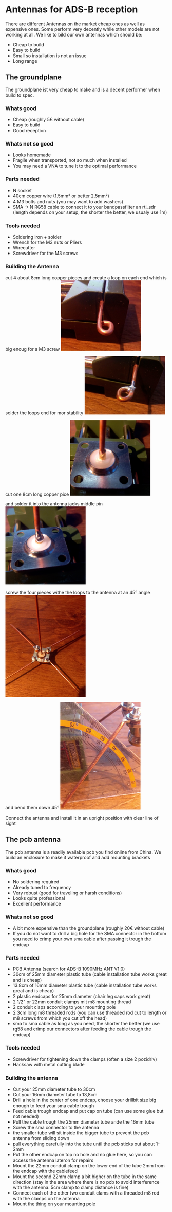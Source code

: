 # Antennas for ADS-B reception
There are different Antennas on the market cheap ones as well as expensive ones. Some perform very decently while other models are not working at all.
We like to bild our own antennas which should be:
* Cheap to build
* Easy to build
* Small so installation is not an issue
* Long range

## The groundplane
The groundplane ist very cheap to make and is a decent performer when build to spec.
### Whats good
* Cheap (roughly 5€ without cable)
* Easy to build
* Good reception

### Whats not so good
* Looks homemade
* Fragile when transported, not so much when installed
* You may need a VNA to tune it to the optimal performance

### Parts needed
* N socket
* 40cm copper wire (1.5mm² or better 2.5mm²)
* 4 M3 bolts and nuts (you may want to add washers)
* SMA -> N RG58 cable to connect it to your bandpassfilter an rtl_sdr (length depends on your setup, the shorter the better, we usualy use 1m)

### Tools needed
* Soldering iron + solder
* Wrench for the M3 nuts or Pliers
* Wirecutter
* Screwdriver for the M3 screws

### Building the Antenna
cut 4 about 8cm long copper pieces and create a loop on each end which is big enoug for a M3 screw
<img src="gp01.jpg" width="250px">

solder the loops end for mor stability
<img src="gp02.jpg" width="250px">

cut one 8cm long copper pice
<img src="gp03.jpg" width="250px">

and solder it into the antenna jacks middle pin
<img src="gp04.jpg" width="250px">

screw the four pieces withe the loops to the antenna at an 45° angle
<img src="gp05.jpg" width="250px">

and bend them down 45°
<img src="gp06.jpg" width="250px">

Connect the antenna and install it in an upright position with clear line of sight

## The pcb antenna
The pcb antenna is a readily available pcb you find online from China. We build an enclosure to make it waterproof and add mounting brackets

### Whats good
* No soldering required
* Already tuned to frequency
* Very robust (good for traveling or harsh conditions)
* Looks quite professional
* Excellent performance

### Whats not so good
* A bit more expensive than the groundplane (roughly 20€ without cable)
* If you do not want to drill a big hole for the SMA connector in the bottom you need to crimp your own sma cable after passing it trough the endcap

### Parts needed
* PCB Antenna (search for ADS-B 1090MHz ANT V1.0)
* 30cm of 25mm diameter plastic tube (cable installation tube works great and is cheap)
* 13.8cm of 16mm diameter plastic tube (cable installation tube works great and is cheap)
* 2 plastic endcaps for 25mm diameter (chair leg caps work great)
* 2 1/2" or 22mm conduit clamps mit m8 mounting thread
* 2 conduit claps according to your mounting pole
* 2 3cm long m8 threaded rods (you can use threaded rod cut to length or m8 screws from which you cut off the head)
* sma to sma cable as long as you need, the shorter the better (we use rg58 and crimp our connectors after feeding the cable trough the endcap)

### Tools needed
* Screwdriver for tightening down the clamps (often a size 2 pozidriv)
* Hacksaw with metal cutting blade

### Building the antenna
* Cut your 25mm diameter tube to 30cm
* Cut your 16mm diameter tube to 13,8cm
* Drill a hole in the center of one endcap, choose your drillbit size big enough to feed your sma cable trough
* Feed cable trough endcap and put cap on tube (can use some glue but not needed)
* Pull the cable trough the 25mm diameter tube ande the 16mm tube
* Screw the sma connector to the antenna
* the smaller tube will sit inside the bigger tube to prevent the pcb antenna from sliding down
* pull everything carefully into the tube until the pcb sticks out about 1-2mm
* Put the other endcap on top no hole and no glue here, so you can access the antenna lateron for repairs
* Mount the 22mm conduit clamp on the lower end of the tube 2mm from the endcap with the cablefeed
* Mount the second 22mm clamp a bit higher on the tube in the same direction (stay in the area where there is no pcb to avoid interference with the antenna. 5cm clamp to clamp distance is fine)
* Connect each of the other two conduit clams with a threaded m8 rod with the clamps on the antenna
* Mount the thing on your mounting pole
